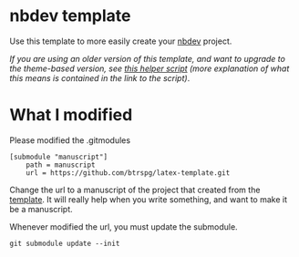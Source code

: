 # nbdev template

Use this template to more easily create your [nbdev](https://nbdev.fast.ai/) project.

_If you are using an older version of this template, and want to upgrade to the theme-based version, see [this helper script](https://gist.github.com/hamelsmu/977e82a23dcd8dcff9058079cb4a8f18) (more explanation of what this means is contained in the link to the script)_.


# What I modified

Please modified the .gitmodules

```
[submodule "manuscript"]
	path = manuscript
	url = https://github.com/btrspg/latex-template.git

```

Change the url to a manuscript of the project that created from the [template](https://github.com/btrspg/latex-template.git). It will really help when you write something, and want to make it be a manuscript.

Whenever modified the url, you must update the submodule.

```
git submodule update --init
```
